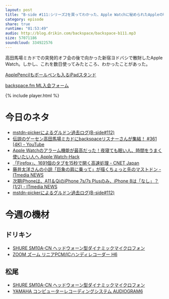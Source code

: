 ```yaml
---
layout: post
title: "B-side #111:シリーズ2を買ってわかった、Apple Watchに秘められたAppleの戦略"
category: episode
share: true
runtime: "01:53:49"
audio: http://blog.drikin.com/backspace/backspace-b111.mp3
size: 57071186
soundcloud: 334922576
---
```


高田馬場ミカドでの突発的オフ会の後で向かった新宿ヨドバシで散財したApple Watch。しかし、これを数日使ってみたところ、わかったことがあった。

[ApplePencilもボールペンも入るiPadスタンド](https://ishitani.thebase.in/items/6791455)


[backspace.fm ML入会フォーム](http://backspace.us11.list-manage.com/subscribe?u=09c933bd3997c1d16dbed156a&id=84b6529b91)

{% include player.html %}

# 今日のネタ

* [mstdn-pickerによるグルドン過去ログ(B-side#112)](https://rbtnn.github.io/mstdn-picker/index.html?instance=mstdn.guru&since_id=490461&max_id=491867&id=B-side%23112)
* [伝説のゲーセン高田馬場ミカドにbackspaceリスナーさんが集結！ #361 [4K] - YouTube](https://www.youtube.com/watch?v=B7XoV9Vg8qU)
* [Apple Watchのアラーム機能が最高だった！夜寝ても眠い人、時間をうまく使いたい人へ  Apple Watch-Hack](http://applewatch-hack.com/alarm/)
* [「Firefox」、1691個のタブを15秒で開く高速処理 - CNET Japan](https://japan.cnet.com/article/35104720/)
* [藤井太洋さんの小説「巨象の肩に乗って」が描くちょっと先のマストドン - ITmedia NEWS](http://www.itmedia.co.jp/news/articles/1707/25/news121.html)
* [次期iPhoneは、A11＆QiのiPhone 7s/7s Plusのみ、iPhone 8は「なし」？ (1/2) - ITmedia NEWS](http://www.itmedia.co.jp/news/articles/1707/25/news051.html)
* [mstdn-pickerによるグルドン過去ログ(B-side#112)](https://rbtnn.github.io/mstdn-picker/index.html?instance=mstdn.guru&since_id=490461&max_id=491867&id=B-side%23112)

# 今週の機材

## ドリキン
* [SHURE  SM10A-CN ヘッドウォーン型ダイナミックマイクロフォン](http://amzn.to/1LXIGkV) 
* [ZOOM ズーム リニアPCM/ICハンディレコーダー H6](http://amzn.to/29BOo5n)

## 松尾
* [SHURE  SM10A-CN ヘッドウォーン型ダイナミックマイクロフォン](http://amzn.to/1LXIGkV) 
* [YAMAHA コンピューターレコーディングシステム AUDIOGRAM6](http://amzn.to/1Rsyq5W)
